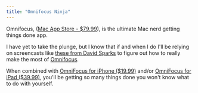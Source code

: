 ```yaml
---
title: "Omnifocus Ninja"
---
```

<p>Omnifocus, (<a href="http://click.linksynergy.com/fs-bin/stat?id=6PFrOqNV4B8&offerid=146261&type=3&subid=0&tmpid=1826&RD_PARM1=http%253A%252F%252Fitunes.apple.com%252Fca%252Fapp%252Fomnifocus%252Fid402835630%253Fmt%253D12%2526uo%253D4%2526partnerId%253D30" target="itunes_store">Mac App Store - $79.99</a>), is the ultimate Mac nerd getting things done app.</p>
<p>I have yet to take the plunge, but I know that if and when I do I'll be relying on screencasts like <a href="http://www.macsparky.com/omnifocus-screencasts/">these from David Sparks</a> to figure out how to really make the most of <a href="http://www.omnigroup.com/products/omnifocus/">Omnifocus</a>.</p>
<p>When combined with <a href="http://click.linksynergy.com/fs-bin/stat?id=6PFrOqNV4B8&offerid=146261&type=3&subid=0&tmpid=1826&RD_PARM1=http%253A%252F%252Fitunes.apple.com%252Fca%252Fapp%252Fomnifocus-for-iphone%252Fid284885288%253Fmt%253D8%2526uo%253D4%2526partnerId%253D30" target="itunes_store">OmniFocus for iPhone ($19.99)</a> and/or <a href="http://click.linksynergy.com/fs-bin/stat?id=6PFrOqNV4B8&offerid=146261&type=3&subid=0&tmpid=1826&RD_PARM1=http%253A%252F%252Fitunes.apple.com%252Fca%252Fapp%252Fomnifocus-for-ipad%252Fid383804552%253Fmt%253D8%2526uo%253D4%2526partnerId%253D30" target="itunes_store">OmniFocus for iPad ($39.99)</a>, you'll be getting so many things done you won't know what to do with yourself.</p>
